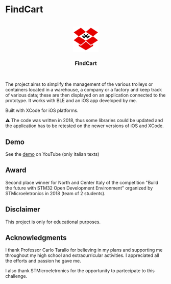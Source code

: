 # FindCart

<!-- PROJECT LOGO -->
<br />
<div align="center">
    <img src="FindCart/Assets.xcassets/AppIcon.appiconset/Icon-iPadPro@2x.png" alt="Logo" width="80" height="80">

  <h3 align="center">FindCart</h3>
  <br>
</div>

The project aims to simplify the management of the various trolleys or containers located in a warehouse, a company or a factory and keep track of various data; these are then displayed on an application connected to the prototype. It works with BLE and an iOS app developed by me. 

Built with XCode for iOS platforms.

:warning: The code was written in 2018, thus some libraries could be updated and the application has to be retested on the newer versions of iOS and XCode.


## Demo
See the [demo](https://youtu.be/3IQePwn-8O8) on YouTube (only italian texts)

## Award
Second place winner for North and Center Italy of the competition "Build the future with STM32 Open Development Environment" organized by STMicroeletronics in 2018 (team of 2 students).

## Disclaimer
This project is only for educational purposes.

## Acknowledgments
I thank Professor Carlo Tarallo for believing in my plans and supporting me throughout my high school and extracurricular activities. I appreciated all the efforts and passion he gave me.

I also thank STMicroeletronics for the opportunity to partecipate to this challenge.
